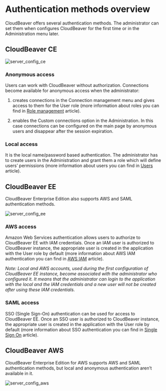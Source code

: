 # Authentication methods overview

CloudBeaver offers several authentication methods. The administrator can set them when configures CloudBeaver for the first time or in the Administration menu later.

## CloudBeaver CE

![server_config_ce](https://user-images.githubusercontent.com/51405061/140599758-3e2371df-70c4-4f95-83d8-9b2bc2b91e88.png)

### Anonymous access
Users can work with CloudBeaver without authorization. Connections become available for anonymous access when the administrator:
1. creates connections in the Connection management menu and gives access to them for the User role (more information about roles you can find in [Role management](https://github.com/dbeaver/cloudbeaver/wiki/Role-management) article). 

2. enables the Custom connections option in the Administration. In this case connections can be configured on the main page by anonymous users and disappear after the session expiration.


### Local access
It is the local name/password based authentication. The administrator has to create users in the Administration and grant them a role which will define users’ permissions (more information about users you can find in [Users](https://github.com/dbeaver/cloudbeaver/wiki/Users) article).

## CloudBeaver EE
CloudBeaver Enterprise Edition also supports AWS and SAML authentication methods.

![server_config_ee](https://user-images.githubusercontent.com/51405061/140599861-91a45b4f-cb73-4c76-9d17-f98eecbd1382.png)

### AWS access 
Amazon Web Services authentication allows users to authorize to CloudBeaver EE with IAM credentials. Once an IAM user is authorized to CloudBeaver instance, the appropriate user is created in the application with the User role by default (more information about AWS IAM authentication you can find in [AWS IAM](https://github.com/dbeaver/cloudbeaver/wiki/AWS-IAM) article).

_Note: Local and AWS accounts, used during the first configuration of CloudBeaver EE instance, become associated with the administrator who configured it. It means that the administrator can login to the application with the local and the IAM credentials and a new user will not be created after using these IAM credentials._

### SAML access
SSO (Single Sign-On) authentication can be used for access to CloudBeaver EE. Once an SSO user is authorized to CloudBeaver instance, the appropriate user is created in the application with the User role by default (more information about SSO authentication you can find in [Single Sign On](https://github.com/dbeaver/cloudbeaver/wiki/Single-Sign-On) article).

## CloudBeaver AWS
CloudBeaver Enterprise Edition for AWS supports AWS and SAML authentication methods, but local and anonymous authentication aren’t available in it.

![server_config_aws](https://user-images.githubusercontent.com/51405061/140599904-15d1d0ee-c732-40df-82a2-4042309f3d1f.png)


